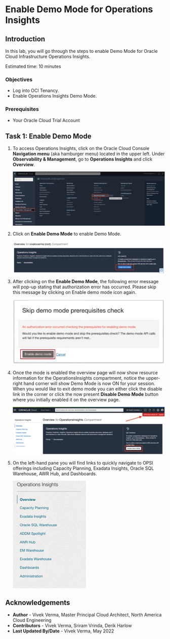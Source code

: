 # Enable Demo Mode for Operations Insights

## Introduction

In this lab, you will go through the steps to enable Demo Mode for Oracle Cloud Infrastructure Operations Insights.

Estimated time: 10 minutes

### Objectives

- Log into OCI Tenancy.
- Enable Operations Insights Demo Mode.

### Prerequisites

- Your Oracle Cloud Trial Account

## Task 1: Enable Demo Mode

1.  To access Operations Insights, click on the Oracle Cloud Console **Navigation menu** (aka hamburger menu) located in the upper left. Under **Observability & Management**, go to **Operations Insights** and click **Overview**.

      ![Operations Insights](./images/opsi-main.png " ")

2.  Click on **Enable Demo Mode** to enable Demo Mode.

      ![Enable Demo Mode](./images/opsi-enable-demo.png " ")

3.  After clicking on the **Enable Demo Mode**, the following error message will pop-up stating that authorization error has occurred. Please skip this message by clicking on Enable demo mode icon again.

      ![Skip Demo Mode Error](./images/opsi-skip-demo-error.png " ")

4.  Once the mode is enabled the overview page will now show resource information for the OperationsInsights compartment, notice the upper-right hand corner will show Demo Mode is now ON for your session.  When you would like to exit demo mode you can either click the disable link in the corner or click the now present **Disable Demo Mode** button where you initially enabled it on the overview page.

      ![Demo Mode ON](./images/opsi-demo-mode-on.png " ")

5.  On the left-hand pane you will find links to quickly navigate to OPSI offerings including Capacity Planning, Exadata Insights, Oracle SQL Warehouse, AWR Hub, and Dashboards.  

      ![Left Pane](./images/opsi-left-pane-new.png " ")

## Acknowledgements

- **Author** - Vivek Verma, Master Principal Cloud Architect, North America Cloud Engineering
- **Contributors** - Vivek Verma, Sriram Vrinda, Derik Harlow
- **Last Updated By/Date** - Vivek Verma, May 2022